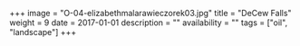 +++
image = "O-04-elizabethmalarawieczorek03.jpg"
title = "DeCew Falls"
weight = 9
date = 2017-01-01
description = ""
availability = ""
tags = ["oil", "landscape"]
+++

